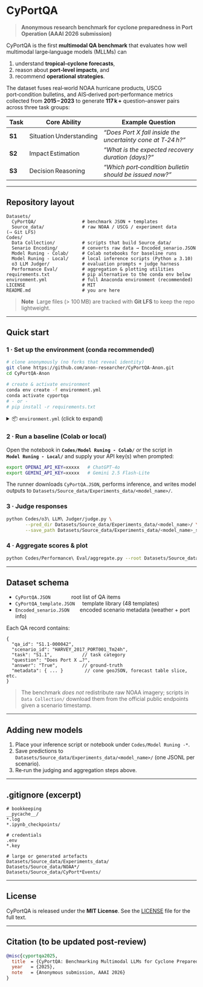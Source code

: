 # CyPortQA

> **Anonymous research benchmark for cyclone preparedness in Port Operation (AAAI 2026 submission)**

CyPortQA is the first **multimodal QA benchmark** that evaluates how well multimodal large‑language models (MLLMs) can
1. understand **tropical‑cyclone forecasts**,
2. reason about **port‑level impacts**, and
3. recommend **operational strategies**.

The dataset fuses real‑world NOAA hurricane products, USCG port‑condition bulletins, and AIS‑derived port‑performance metrics collected from **2015 – 2023** to generate **117 k +** question–answer pairs across three task groups:

| Task | Core Ability | Example Question |
|------|--------------|------------------|
| **S1** | Situation Understanding | *“Does Port X fall inside the uncertainty cone at T‑24 h?”* |
| **S2** | Impact Estimation | *“What is the expected recovery duration (days)?”* |
| **S3** | Decision Reasoning | *“Which port‑condition bulletin should be issued now?”* |

---

## Repository layout

```
Datasets/
  CyPortQA/                 # benchmark JSON + templates
  Source_data/              # raw NOAA / USCG / experiment data (⇢ Git LFS)
Codes/
  Data Collection/          # scripts that build Source_data/
  Senario Encoding/         # converts raw data → Encoded_senario.JSON
  Model Runing - Colab/     # Colab notebooks for baseline runs
  Model Runing - Local/     # local inference scripts (Python ≥ 3.10)
  o3 LLM Judger/            # evaluation prompts + judge harness
  Performance Eval/         # aggregation & plotting utilities
requirements.txt            # pip alternative to the conda env below
environment.yml             # full Anaconda environment (recommended)
LICENSE                     # MIT
README.md                   # you are here
```

> **Note**  Large files (> 100 MB) are tracked with **Git LFS** to keep the repo lightweight.

---

## Quick start

### 1 · Set up the environment (conda recommended)

```bash
# clone anonymously (no forks that reveal identity)
git clone https://github.com/anon-researcher/CyPortQA-Anon.git
cd CyPortQA-Anon

# create & activate environment
conda env create -f environment.yml
conda activate cyportqa
# ‑ or ‑
# pip install -r requirements.txt
```

<details>
<summary>📦 <code>environment.yml</code> (click to expand)</summary>

```yaml
name: cyportqa
channels:
  - conda-forge
  - defaults
dependencies:
  - python=3.10
  - pip
  - git-lfs
  - pip:
      - torch>=2.2
      - transformers>=4.43
      - datasets>=2.19
      - tiktoken>=0.6
      - numpy
      - pandas
      - matplotlib
      - tqdm
      - scikit-learn
```

</details>

### 2 · Run a baseline (Colab or local)
Open the notebook in **`Codes/Model Runing - Colab/`** *or* the script in **`Model Runing - Local/`** and supply your API key(s) when prompted:

```bash
export OPENAI_API_KEY=xxxxx   # ChatGPT‑4o
export GEMINI_API_KEY=xxxxx   # Gemini 2.5 Flash‑Lite
```

The runner downloads `CyPortQA.JSON`, performs inference, and writes model outputs to `Datasets/Source_data/Experiments_data/<model_name>/`.

### 3 · Judge responses

```bash
python Codes/o3\ LLM\ Judger/judge.py \
       --pred_dir Datasets/Source_data/Experiments_data/<model_name>/ \
       --save_path Datasets/Source_data/Experiments_data/<model_name>_scored.jsonl
```

### 4 · Aggregate scores & plot

```bash
python Codes/Performance\ Eval/aggregate.py --root Datasets/Source_data/Experiments_data/
```

---

## Dataset schema

* `CyPortQA.JSON`              root list of QA items
* `CyPortQA_template.JSON`     template library (48 templates)
* `Encoded_senario.JSON`       encoded scenario metadata (weather + port info)

Each QA record contains:
```jsonc
{
  "qa_id": "S1.1-000042",
  "scenario_id": "HARVEY_2017_PORT001_Tm24h",
  "task": "S1.1",           // task category
  "question": "Does Port X …?",
  "answer": "True",         // ground‑truth
  "metadata": { ... }        // cone geoJSON, forecast table slice, etc.
}
```

> The benchmark *does not* redistribute raw NOAA imagery; scripts in `Data Collection/` download them from the official public endpoints given a scenario timestamp.

---

## Adding new models

1. Place your inference script or notebook under `Codes/Model Runing -*`.
2. Save predictions to `Datasets/Source_data/Experiments_data/<model_name>/` (one JSONL per scenario).
3. Re‑run the judging and aggregation steps above.

---

## .gitignore (excerpt)
```
# bookkeeping
__pycache__/
*.log
*.ipynb_checkpoints/

# credentials
.env
*.key

# large or generated artefacts
Datasets/Source_data/Experiments_data/
Datasets/Source_data/NOAA*/
Datasets/Source_data/CyPort*Events/
```

---

## License

CyPortQA is released under the **MIT License**. See the [LICENSE](LICENSE) file for the full text.

---

## Citation (to be updated post‑review)

```bibtex
@misc{cyportqa2025,
  title  = {CyPortQA: Benchmarking Multimodal LLMs for Cyclone Preparedness in Port Operation},
  year   = {2025},
  note   = {Anonymous submission, AAAI 2026}
}
```
